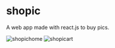 # shopic
A web app made with react.js to buy pics.

![shopichome](https://user-images.githubusercontent.com/19623279/140687294-45262387-eb8e-46f9-9033-ffbb9cfae09b.png)
![shopicart](https://user-images.githubusercontent.com/19623279/140687289-6fc50840-38fb-4f9e-abd7-e959e650bf27.png)

